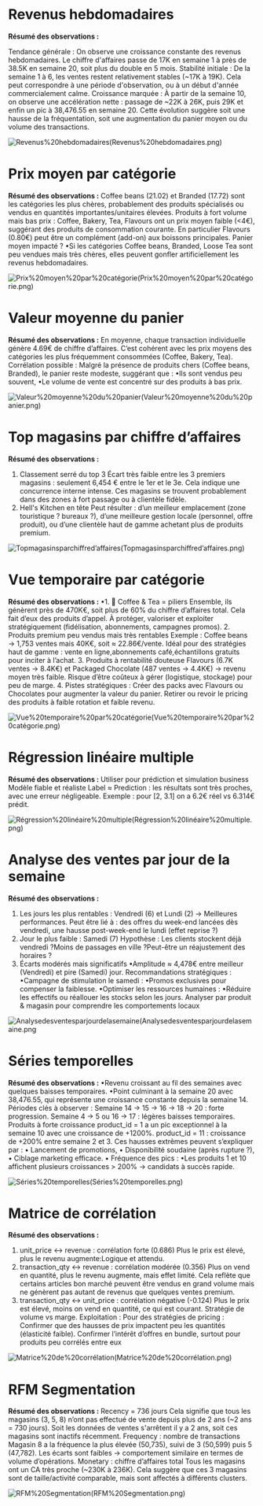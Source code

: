 # Revenus hebdomadaires 
**Résumé des observations :**

Tendance générale : On observe une croissance constante des revenus hebdomadaires. Le chiffre d'affaires passe de 17K en semaine 1 à près de 38.5K en semaine 20, soit plus du double en 5 mois.
 Stabilité initiale : De la semaine 1 à 6, les ventes restent relativement stables (~17K à 19K). Cela peut correspondre à une période d'observation, ou à un début d'année commercialement calme.
 Croissance marquée :
À partir de la semaine 10, on observe une accélération nette : passage de ~22K à 26K, puis 29K et enfin un pic à 38,476.55 en semaine 20.
Cette évolution suggère soit une hausse de la fréquentation, soit une augmentation du panier moyen ou du volume des transactions.

 ![Revenus%20hebdomadaires(Revenus%20hebdomadaires.png)](Revenus%20hebdomadaires.png)


# Prix moyen par catégorie 
**Résumé des observations :**
Coffee beans (21.02) et Branded (17.72) sont les catégories les plus chères, probablement des produits spécialisés ou vendus en quantités importantes/unitaires élevées.
 Produits à fort volume mais bas prix :
Coffee, Bakery, Tea, Flavours ont un prix moyen faible (<4€), suggérant des produits de consommation courante.
En particulier Flavours (0.80€) peut être un complément (add-on) aux boissons principales.
 Panier moyen impacté ?
•Si les catégories Coffee beans, Branded, Loose Tea sont peu vendues mais très chères, elles peuvent gonfler artificiellement les revenus hebdomadaires.

![Prix%20moyen%20par%20catégorie(Prix%20moyen%20par%20catégorie.png)](Prix%20moyen%20par%20catégorie.png)



# Valeur moyenne du panier
**Résumé des observations :**
En moyenne, chaque transaction individuelle génère 4.69€ de chiffre d’affaires.
C’est cohérent avec les prix moyens des catégories les plus fréquemment consommées (Coffee, Bakery, Tea).
 Corrélation possible :
Malgré la présence de produits chers (Coffee beans, Branded), le panier reste modeste, suggérant que :
•Ils sont vendus peu souvent,
•Le volume de vente est concentré sur des produits à bas prix.

![Valeur%20moyenne%20du%20panier(Valeur%20moyenne%20du%20panier.png)](Valeur%20moyenne%20du%20panier.png)


 # Top magasins par chiffre d’affaires
**Résumé des observations :**
1. Classement serré du top 3
Écart très faible entre les 3 premiers magasins : seulement 6,454 € entre le 1er et le 3e.
Cela indique une concurrence interne intense.
Ces magasins se trouvent probablement dans des zones à fort passage ou à clientèle fidèle.
2. Hell's Kitchen en tête
Peut résulter :
d’un meilleur emplacement (zone touristique ? bureaux ?),
d’une meilleure gestion locale (personnel, offre produit),
ou d’une clientèle haut de gamme achetant plus de produits premium.

![Topmagasinsparchiffred’affaires(Topmagasinsparchiffred’affaires.png)](Topmagasinsparchiffred’affaires.png)


# Vue temporaire par catégorie
**Résumé des observations :**
•1. 🥇 Coffee & Tea = piliers
Ensemble, ils génèrent près de 470K€, soit plus de 60% du chiffre d’affaires total.
Cela fait d’eux des produits d’appel.
À protéger, valoriser et exploiter stratégiquement (fidélisation, abonnements, campagnes promos).
2.  Produits premium peu vendus mais très rentables
Exemple : Coffee beans → 1,753 ventes mais 40K€, soit ≈ 22.86€/vente.
Idéal pour des stratégies haut de gamme :
vente en ligne,abonnements café,échantillons gratuits pour inciter à l’achat.
3.  Produits à rentabilité douteuse
Flavours (6.7K ventes → 8.4K€) et Packaged Chocolate (487 ventes → 4.4K€) → revenu moyen très faible.
Risque d’être coûteux à gérer (logistique, stockage) pour peu de marge.
4.  Pistes stratégiques :
Créer des packs avec Flavours ou Chocolates pour augmenter la valeur du panier.
Retirer ou revoir le pricing des produits à faible rotation et faible revenu.

![Vue%20temporaire%20par%20catégorie(Vue%20temporaire%20par%20catégorie.png)](Vue%20temporaire%20par%20catégorie.png)


# Régression linéaire multiple
**Résumé des observations :**
Utiliser pour prédiction et simulation business
 Modèle fiable et réaliste
Label ≈ Prediction : les résultats sont très proches, avec une erreur négligeable.
Exemple : pour [2, 3.1] on a 6.2€ réel vs 6.314€ prédit.

![Régression%20linéaire%20multiple(Régression%20linéaire%20multiple.png)](Régression%20linéaire%20multiple.png)


# Analyse des ventes par jour de la semaine
**Résumé des observations :**
1. Les jours les plus rentables :
Vendredi (6) et Lundi (2) → Meilleures performances. Peut être lié à :
des offres du week-end lancées dès vendredi,
une hausse post-week-end le lundi (effet reprise ?)
 2. Jour le plus faible : Samedi (7)
Hypothèse :
Les clients stockent déjà vendredi ?Moins de passages en ville ?Peut-être un réajustement des horaires ?
3. Écarts modérés mais significatifs
•Amplitude ≈ 4,478€ entre meilleur (Vendredi) et pire (Samedi) jour.
 Recommandations stratégiques :
•Campagne de stimulation le samedi :
•Promos exclusives pour compenser la faiblesse.
•Optimiser les ressources humaines :
•Réduire les effectifs ou réallouer les stocks selon les jours.
Analyser par produit & magasin pour comprendre les comportements locaux

![Analysedesventesparjourdelasemaine(Analysedesventesparjourdelasemaine.png](Analysedesventesparjourdelasemaine.png)


# Séries temporelles
**Résumé des observations :**
•Revenu croissant au fil des semaines avec quelques baisses temporaires.
•Point culminant à la semaine 20 avec 38,476.55, qui représente une croissance constante depuis la semaine 14.
Périodes clés à observer :
Semaine 14 → 15 → 16 → 18 → 20 : forte progression.
Semaine 4 → 5 ou 16 → 17 : légères baisses temporaires.
Produits à forte croissance
product_id = 1 a un pic exceptionnel à la semaine 10 avec une croissance de +1200%.
product_id = 11 : croissance de +200% entre semaine 2 et 3.
Ces hausses extrêmes peuvent s’expliquer par :
• Lancement de promotions,
• Disponibilité soudaine (après rupture ?),
• Ciblage marketing efficace.
• Fréquence des pics :
•Les produits 1 et 10 affichent plusieurs croissances > 200% → candidats à succès rapide.

![Séries%20temporelles(Séries%20temporelles.png)](Séries%20temporelles.png)


# Matrice de corrélation
**Résumé des observations :**
 1. unit_price ↔ revenue : corrélation forte (0.686)
 Plus le prix est élevé, plus le revenu augmente:Logique et attendu.
 2. transaction_qty ↔ revenue : corrélation modérée (0.356)
Plus on vend en quantité, plus le revenu augmente, mais effet limité.
Cela reflète que certains articles bon marché peuvent être vendus en grand volume mais ne génèrent pas autant de revenus que quelques ventes premium.
3. transaction_qty ↔ unit_price : corrélation négative (-0.124)
Plus le prix est élevé, moins on vend en quantité, ce qui est courant.
Stratégie de volume vs marge.
 Exploitation :
Pour des stratégies de pricing :
Confirmer que des hausses de prix impactent peu les quantités (élasticité faible).
Confirmer l’intérêt d’offres en bundle, surtout pour produits peu corrélés entre eux

 ![Matrice%20de%20corrélation(Matrice%20de%20corrélation.png)](Matrice%20de%20corrélation.png)


# RFM Segmentation
**Résumé des observations :**
Recency = 736 jours
Cela signifie que tous les magasins (3, 5, 8) n’ont pas effectué de vente depuis plus de 2 ans (~2 ans = 730 jours).
Soit les données de ventes s'arrêtent il y a 2 ans, soit ces magasins sont inactifs récemment.
 Frequency : nombre de transactions
Magasin 8 a la fréquence la plus élevée (50,735), suivi de 3 (50,599) puis 5 (47,782).
Les écarts sont faibles → comportement similaire en termes de volume d’opérations.
 Monetary : chiffre d’affaires total
Tous les magasins ont un CA très proche (~230K à 236K).
Cela suggère que ces 3 magasins sont de taille/activité comparable, mais sont affectés à différents clusters.

 ![RFM%20Segmentation(RFM%20Segmentation.png)](RFM%20Segmentation.png)



